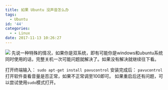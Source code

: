 ```yaml
---
title: 如果 Ubuntu 没声音怎么办
tags:
  - Ubuntu
id: '44'
categories:
  - - Linux
date: 2017-11-13 10:26:27
---
```


![](https://cdn.pixabay.com/photo/2018/02/11/15/15/ubuntu-3145957__480.png) 先说一种特殊的情况，如果你是双系统，即有可能你是windows和ubuntu系统同时使用的话，完整关机一次可能问题就解决了。如果没有解决就继续往下看。
<!-- more -->
打开终端输入： `sudo apt-get install pavucontrol` 安装完成后： `pavucontrol` 打开软件查看音量是否正常，如果不正常调至100即可。 如果重启后还有问题，可以尝试使用`sudo`模式打开。